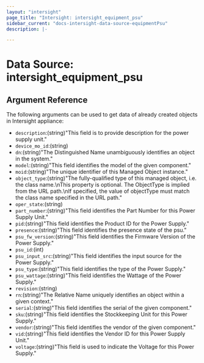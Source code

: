 ```yaml
---
layout: "intersight"
page_title: "Intersight: intersight_equipment_psu"
sidebar_current: "docs-intersight-data-source-equipmentPsu"
description: |-

---
```


# Data Source: intersight_equipment_psu

## Argument Reference
The following arguments can be used to get data of already created objects in Intersight appliance:
* `description`:(string)"This field is to provide description for the power supply unit."
* `device_mo_id`:(string)
* `dn`:(string)"The Distinguished Name unambiguously identifies an object in the system."
* `model`:(string)"This field identifies the model of the given component."
* `moid`:(string)"The unique identifier of this Managed Object instance."
* `object_type`:(string)"The fully-qualified type of this managed object, i.e. the class name.\nThis property is optional. The ObjectType is implied from the URL path.\nIf specified, the value of objectType must match the class name specified in the URL path."
* `oper_state`:(string)
* `part_number`:(string)"This field identifies the Part Number for this Power Supply Unit."
* `pid`:(string)"This field identifies the Product ID for the Power Supply."
* `presence`:(string)"This field identifies the presence state of the psu."
* `psu_fw_version`:(string)"This field identifies the Firmware Version of the Power Supply."
* `psu_id`:(int)
* `psu_input_src`:(string)"This field identifies the input source for the Power Supply."
* `psu_type`:(string)"This field identifies the type of the Power Supply."
* `psu_wattage`:(string)"This field identifies the Wattage of the Power Supply."
* `revision`:(string)
* `rn`:(string)"The Relative Name uniquely identifies an object within a given context."
* `serial`:(string)"This field identifies the serial of the given component."
* `sku`:(string)"This field identifies the Stockkeeping Unit for this Power Supply."
* `vendor`:(string)"This field identifies the vendor of the given component."
* `vid`:(string)"This field identifies the Vendor ID for this Power Supply Unit."
* `voltage`:(string)"This field is used to indicate the Voltage for this Power Supply."
